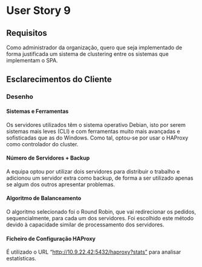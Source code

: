 # User Story 9

## Requisitos

Como administrador da organização, quero que seja implementado de forma justificada um sistema de clustering entre os sistemas que implementam o SPA.

## Esclarecimentos do Cliente

### Desenho

#### Sistemas e Ferramentas

Os servidores utilizados têm o sistema operativo Debian, isto por serem sistemas mais leves (CLI) e com ferramentas muito mais avançadas e sofisticadas que as do Windows. Como tal, optou-se por usar o HAProxy como controlador do cluster.

#### Número de Servidores + Backup

A equipa optou por utilizar dois servidores para distribuir o trabalho e adicionou um servidor extra como backup, de forma a ser utilizado apenas se algum dos outros apresentar problemas.

#### Algoritmo de Balanceamento

O algoritmo selecionado foi o Round Robin, que vai redirecionar os pedidos, sequencialmente, para cada um dos servidores. Foi escolhido este método devido à capacidade similar de processamento dos servidores.

#### Ficheiro de Configuração HAProxy

É utilizado o URL “http://10.9.22.42:5432/haproxy?stats” para analisar estatísticas.
